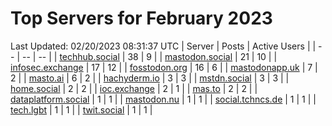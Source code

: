 # Top Servers for February 2023
Last Updated: 02/20/2023 08:31:37 UTC
| Server | Posts | Active Users |
| -- | -- | -- |
| [techhub.social](https://techhub.social/tags/PowerShell) | 38 | 9 |
| [mastodon.social](https://mastodon.social/tags/PowerShell) | 21 | 10 |
| [infosec.exchange](https://infosec.exchange/tags/PowerShell) | 17 | 12 |
| [fosstodon.org](https://fosstodon.org/tags/PowerShell) | 16 | 6 |
| [mastodonapp.uk](https://mastodonapp.uk/tags/PowerShell) | 7 | 2 |
| [masto.ai](https://masto.ai/tags/PowerShell) | 6 | 2 |
| [hachyderm.io](https://hachyderm.io/tags/PowerShell) | 3 | 3 |
| [mstdn.social](https://mstdn.social/tags/PowerShell) | 3 | 3 |
| [home.social](https://home.social/tags/PowerShell) | 2 | 2 |
| [ioc.exchange](https://ioc.exchange/tags/PowerShell) | 2 | 1 |
| [mas.to](https://mas.to/tags/PowerShell) | 2 | 2 |
| [dataplatform.social](https://dataplatform.social/tags/PowerShell) | 1 | 1 |
| [mastodon.nu](https://mastodon.nu/tags/PowerShell) | 1 | 1 |
| [social.tchncs.de](https://social.tchncs.de/tags/PowerShell) | 1 | 1 |
| [tech.lgbt](https://tech.lgbt/tags/PowerShell) | 1 | 1 |
| [twit.social](https://twit.social/tags/PowerShell) | 1 | 1 |
